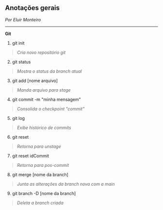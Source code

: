 ## Anotações gerais
*Por Eluir Monteiro*

---
**Git**
1. git init  
> *Cria novo repositório git*

2. git status   
> *Mostra o status da branch atual*

3. git add [nome arquivo] 
> *Manda arquivo para stage*

4. git commit -m "minha mensagem"
> *Consolida o checkpoint "commit"*

5. git log
> *Exibe histórico de commits*

6. git reset
> *Retorna para unstage*

7. git reset idCommit
> *Retorna para pos-commit*

8. git merge [nome da branch]
> *Junta as alterações da branch nova com a main*

9. git branch -D [nome da branch]
> *Deleta a branch criada*